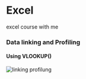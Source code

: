 # Excel
 excel course with me

### Data linking and Profiling

#### Using VLOOKUP()

![linking   profilung](https://github.com/0gaurav4/Excel/assets/76728138/b4c798ec-1ad9-47ca-9233-d308c6e8ad09)
